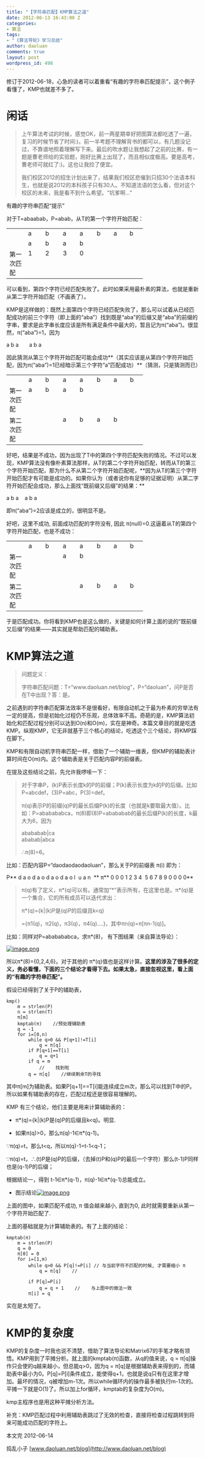 ```yaml
---
title: "【字符串匹配】KMP算法之道"
date: 2012-06-13 16:43:00 Z
categories:
- 算法
tags:
- "《算法导轮》学习总结"
author: daoluan
comments: true
layout: post
wordpress_id: 498
---
```


修订于2012-06-18，心急的读者可以着重看“有趣的字符串匹配提示”，这个例子看懂了，KMP也就差不多了。


# 闲话

<blockquote><p>上午算法考试的时候，感觉OK，前一两星期幸好把图算法都吃透了一遍，复习的时候节省了时间:)。前一半考题不理解背书的都可以，有几题没记过，不靠谱地照着理解写下来。最后的吹水题让我想起了之前的比赛，有一题是曹老师给的实验题，刚好比赛上出现了，而且相似度极高。要是高考，曹老师可就红了:)。这也让我捡了便宜。</p>
<p>我们校区2012的招生计划出来了，结果我们校区悲催到只招30个法语本科生，也就是说2012的本科孩子只有30人。不知道法语的怎么看，但对这个校区的未来，我是看不到什么希望。“坑爹啊…”</p></blockquote>


有趣的字符串匹配“提示”

对于T=abaabab，P=abab，从T的第一个字符开始匹配：
<table cellpadding="2" width="224" cellspacing="0" border="0" >
<tbody >
<tr >

<td width="33" valign="top" >
</td>

<td width="28" valign="top" >a
</td>

<td width="29" valign="top" >b
</td>

<td width="27" valign="top" >a
</td>

<td width="28" valign="top" >a
</td>

<td width="26" valign="top" >b
</td>

<td width="26" valign="top" >a
</td>

<td width="25" valign="top" >b
</td>
</tr>
<tr >

<td width="33" valign="top" >
</td>

<td width="29" valign="top" >a
</td>

<td width="30" valign="top" >b
</td>

<td width="28" valign="top" >a
</td>

<td width="29" valign="top" >b
</td>

<td width="27" valign="top" >
</td>

<td width="26" valign="top" >
</td>

<td width="26" valign="top" >
</td>
</tr>
<tr >

<td width="33" valign="top" >第一次匹配
</td>

<td width="29" valign="top" >1
</td>

<td width="30" valign="top" >2
</td>

<td width="28" valign="top" >3
</td>

<td width="29" valign="top" >0
</td>

<td width="28" valign="top" >
</td>

<td width="26" valign="top" >
</td>

<td width="27" valign="top" >
</td>
</tr>
</tbody>
</table>
可以看到，第四个字符已经匹配失败了。此时如果采用最朴素的算法，也就是重新从第二字符开始匹配（不画表了）。

KMP是这样做的：既然上面第四个字符已经匹配失败了，那么可以试着从已经匹配成功的前三个字符（即上面的“aba”）找到既是“aba”的后缀又是“aba”的前缀的字串，要求是此字串长度应该是所有满足条件中最大的，暂且记为π(“aba”)。很显然，π(“aba”)=1，因为

a b a
      a b a

因此猜测从第三个字符开始匹配可能会成功**（其实应该是从第四个字符开始匹配，因为π(“aba”)=1已经暗示第三个字符“a”匹配成功）**（猜测，只是猜测而已）
<table cellpadding="2" width="224" cellspacing="0" border="0" >
<tbody >
<tr >

<td width="33" valign="top" >
</td>

<td width="28" valign="top" >a
</td>

<td width="29" valign="top" >b
</td>

<td width="27" valign="top" >a
</td>

<td width="28" valign="top" >a
</td>

<td width="26" valign="top" >b
</td>

<td width="26" valign="top" >a
</td>

<td width="25" valign="top" >b
</td>
</tr>
<tr >

<td width="34" valign="top" >第一次匹配
</td>

<td width="28" valign="top" >a
</td>

<td width="30" valign="top" >b
</td>

<td width="28" valign="top" >a
</td>

<td width="29" valign="top" >b
</td>

<td width="27" valign="top" >
</td>

<td width="27" valign="top" >
</td>

<td width="26" valign="top" >
</td>
</tr>
<tr >

<td width="33" valign="top" >第二次匹配
</td>

<td width="28" valign="top" >
</td>

<td width="30" valign="top" >
</td>

<td width="28" valign="top" >a
</td>

<td width="29" valign="top" >b

</td>

<td width="28" valign="top" >a
</td>

<td width="27" valign="top" >b
</td>

<td width="26" valign="top" >
</td>
</tr>
</tbody>
</table>
好吧，结果是不成功，因为出现了T中的第四个字符匹配失败的情况。不过可以发现，KMP算法没有像朴素算法那样，从T的第二个字符开始匹配，转而从T的第三个字符开始匹配，那为什么不从第二个字符开始匹配呢，**因为从T的第三个字符开始匹配才有可能是成功的。如果你认为（或者说你有足够的证据证明）从第二字符开始匹配会成功，那么上面找“既前缀又后缀”的结果：**

a b a
   a b a

即π(“aba”)=2应该是成立的，很明显不是。

好吧，这里不成功, 前面成功匹配的字符没有, 因此 π(null)=0.这逼着从T的第四个字符开始匹配，也是不成功：
<table cellpadding="2" width="224" cellspacing="0" border="0" >
<tbody >
<tr >

<td width="33" valign="top" >
</td>

<td width="28" valign="top" >a
</td>

<td width="29" valign="top" >b
</td>

<td width="27" valign="top" >a
</td>

<td width="28" valign="top" >a
</td>

<td width="26" valign="top" >b
</td>

<td width="26" valign="top" >a
</td>

<td width="25" valign="top" >b
</td>
</tr>
<tr >

<td width="34" valign="top" >第一次匹配
</td>

<td width="28" valign="top" >
</td>

<td width="30" valign="top" >
</td>

<td width="28" valign="top" >a
</td>

<td width="29" valign="top" >b
</td>

<td width="27" valign="top" >
</td>

<td width="27" valign="top" >
</td>

<td width="26" valign="top" >
</td>
</tr>
<tr >

<td width="33" valign="top" >第二次匹配
</td>

<td width="28" valign="top" >
</td>

<td width="30" valign="top" >
</td>

<td width="28" valign="top" >
</td>

<td width="29" valign="top" >a

</td>

<td width="28" valign="top" >b
</td>

<td width="27" valign="top" >a
</td>

<td width="26" valign="top" >b
</td>
</tr>
</tbody>
</table>
于是匹配成功。你将看到KMP也是这么做的，关键是如何计算上面的说的“既前缀又后缀”的结果——其实就是帮助匹配的辅助表。


# KMP算法之道




<blockquote><p>问题定义：</p>
<p>字符串匹配问题：T=“www.daoluan.net/blog”，P=“daoluan”，问P是否在T中出现？答：是。</p></blockquote>


之前遇到的字符串匹配算法效率不是很看好，有限自动机之于最为朴素的穷举法有一定的提高，但是初始化过程仍不乐观，总体效率不高。奇葩的是，KMP算法初始化和匹配过程分别可以达到O(n)和O(m)，实在是神奇。本篇文章目的就是吃透KMP。纵观KMP，它无非就基于三个核心的结论，吃透这个三个结论，将KMP踩在脚下。

KMP和有限自动机字符串匹配一样，借助了一个辅助一维表，但KMP的辅助表计算时间在O(m)内。这个辅助表是关于匹配内容P的前缀表。

在提及这些结论之前，先允许我啰嗦一下：


<blockquote><p>对于字串P，(k)P表示长度k的P的前缀；P(k)表示长度为k的P的后缀。比如P=abcdef，(3)P=abc，P(3)=def。</p>
<p>π(q)表示P的前缀(q)P的最长后缀P(k)的长度（也就是k要取最大值）。比如：P=ababababca，π(8)即(8)P=abababab的最长后缀P(k)的长度，k最大为6，因为</p>
<p>abababab|ca<br>
ababab|abca</p>
<p>∴π(8)=6。</p></blockquote>


比如：匹配内容P=“daodaodaodaoluan”，那么关于P的前缀表 π(i) 即为：

P** d a o d a o d a o d a o l  u a n  **
π** 0 0 0 1 2 3 4  5 6 7 8 9 0 0 0 0**


<blockquote><p>π(q)有了定义，π*(q)可以有。通常加“*”表示所有，在这里也是。π*(q)是一个集合，它的所有成员可以迭代求出：</p>
<p>π*(q)={k|(k)P是(q)P的后缀且k&lt;q}</p>
<p>={π1(q)，π2(q)，π3(q)，π4(q)….}，其中πn(q)=π[πn-1(q)]。</p></blockquote>


比如：同样对P=ababababca，求π*(8)， 有下图结果（来自算法导论）：

[![image.png](http://daoluan.net/images/blog/2012/06/image3.png)](http://daoluan.net/images/blog/2012/06/image3.png)

所以π*(8)={0,2,4,6}。对于其他的 π*(q)值也是这样计算。**这里的涉及了很多的定义，务必看懂，下面的三个结论才看得下去。如果太急，直接忽视这里，看上面的“有趣的字符串匹配”。**

假设已经得到了关于P的辅助表，


    kmp()
        m = strlen(P)
        n = strlen(T)
        π[m]
        kmptab(π)    //预处理辅助表
        q = -1
        for i=[0,n)
            while q>0 && P[q+1]!=T[i]
                q = π[q]
            if P[q+1]==T[i]
                q = q+1
            if q = m
                //    找到啦
            q = π[q]    //继续剩余T的寻找


其中π[m]为辅助表。如果P[q+1]==T[i]能连续成立m次，那么可以找到T中的P。所以如果有辅助表的存在，匹配过程还是很容易理解的。

KMP 有三个结论，他们主要是用来计算辅助表的：

- π*(q)={k|(k)P是(q)P的后缀且k<q}。明显.

- 如果π(q)>0，那么π(q)-1∈π*(q-1)。

∵π(q)=t，那么t<q，所以π(q)-1=t-1<q-1；

∵π(q)=t，∴(t)P是(q)P的后缀，（去掉(t)P和(q)P的最后一个字符）那么(t-1)P同样也是(q-1)P的后缀；

根据结论一，得到 t-1∈π*(q-1)，π(q)-1∈π*(q-1)总能成立。

- 图示结论[![image.png](http://daoluan.net/images/blog/2012/06/image5.png)](http://daoluan.net/images/blog/2012/06/image5.png)

上面的图中，如果匹配不成功, π 值会越来越小, 直到为0, 此时就需要重新从第一个字符开始匹配了.

上面的基础就是为计算辅助表的。有了上面的结论：


    kmptab(π)
        m = strlen(P)
        q = 0
        π[0] = 0
        for i=[1,m)
            while q>0 && P[q]!=P[i] // 与当前字符不匹配的时候, 才需要缩小 π
                q = π[q]    //

            if P[q]=P[i]
                q = q + 1    //    与上图中的做法一致
            π[i] = q


实在是太短了。


# KMP的复杂度


KMP的复杂度一时我也说不清楚，借助了算法导论和Matrix67的手笔才略有领悟。KMP用到了平摊分析。就上面的kmptab(π)函数，从q的值来说，q = π[q]操作只会使的q越来越小，但总能q>0，因为q = π[q]是根据辅助表来得到的，而辅助表中最小为0。P[q]=P[i]条件成立，能使得q+1，也就是说q只有在这里才增加。最坏的情况，q被增加m-1次。所以while循环内的操作最多被执行m-1次的。平摊一下就是O(1)了。所以加上for循环，kmptab的复杂度为O(m)。

kmp主程序也是用这种平摊分析方法。

补充：KMP匹配过程中利用辅助表跳过了无效的检查，直接将检查过程跳转到将来可能成功匹配的字符上。

本文完 2012-06-14

捣乱小子 [www.daoluan.net/blog](http://www.daoluan.net/blog)
